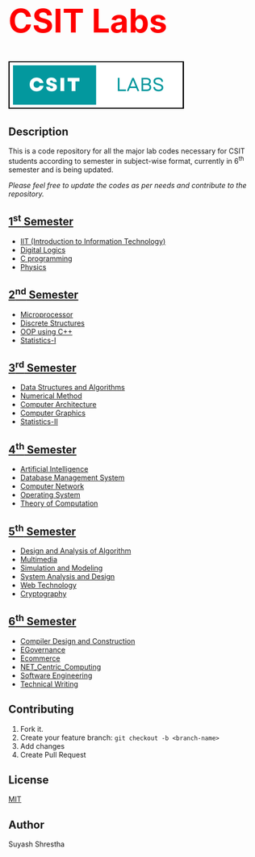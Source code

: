 <h1 style="color:red; font-weight:700; font-size:4rem">CSIT Labs</h1>

![logo](static/logo.png)

## Description

This is a code repository for all the major lab codes necessary for CSIT students according to semester in subject-wise format, currently in 6<sup>th</sup> semester and is being updated.

_Please feel free to update the codes as per needs and contribute to the repository._

## [1<sup>st</sup> Semester](/1st_Semester/README.md)

- [IIT (Introduction to Information Technology)](/1st_Semester/IIT/README.md)
- [Digital Logics](/1st_Semester/Digital_logics/README.md)
- [C programming](/1st_Semester/C)
- [Physics](/1st_Semester/Physics/README.md)

## [2<sup>nd</sup> Semester](/2nd_Semester/README.md)

- [Microprocessor](/2nd_Semester/Microprocessor/README.md)
- [Discrete Structures](/2nd_Semester/DS_lab/README.md)
- [OOP using C++](/2nd_Semester/OOP/README.md)
- [Statistics-I](/2nd_Semester/Statistics-I/README.md)

## [3<sup>rd</sup> Semester](/3rd_Semester/README.md)

- [Data Structures and Algorithms](/3rd_Semester/DSA/README.md)
- [Numerical Method](/3rd_Semester/Numerical_Method/README.md)
- [Computer Architecture](/3rd_Semester/Computer_Architecture/README.md)
- [Computer Graphics](/3rd_Semester/Computer_Graphics/README.md)
- [Statistics-II](/3rd_Semester/Statistics-II/README.md)

## [4<sup>th</sup> Semester](/4th_Semester/README.md)

- [Artificial Intelligence](/4th_Semester/AI/README.md)
- [Database Management System](/4th_Semester/DBMS/README.md)
- [Computer Network](/4th_Semester/CN/README.md)
- [Operating System](/4th_Semester/OS/README.md)
- [Theory of Computation](/4th_Semester/TOC/README.md)

## [5<sup>th</sup> Semester](/5th_Semester/README.md)

- [Design and Analysis of Algorithm](/5th_Semester/Design_and_Analysis_of_Algorithm/README.md)
- [Multimedia](/5th_Semester/Multimedia/README.md)
- [Simulation and Modeling](/5th_Semester/Simulation_and_Modeling/README.md)
- [System Analysis and Design](/5th_Semester/System_Analysis_and_Design/README.md)
- [Web Technology](/5th_Semester/Web_Technology/README.md)
- [Cryptography](/5th_Semester/Cryptography/README.md)

## [6<sup>th</sup> Semester](/6th_Semester/README.md)

- [Compiler Design and Construction](/6th_Semester/Compiler_Design_and_Construction/README.md)
- [EGovernance](EGovernance/README.md)
- [Ecommerce](Ecommerce/README.md)
- [NET_Centric_Computing](NET_Centric_Computing/README.md)
- [Software Engineering](/6th_Semester/Software_Engineering/README.md)
- [Technical Writing](Technical_Writing/README.md)

## Contributing

1. Fork it.
2. Create your feature branch: `git checkout -b <branch-name>`
3. Add changes
4. Create Pull Request

## License

[MIT](/License)

## Author

Suyash Shrestha
